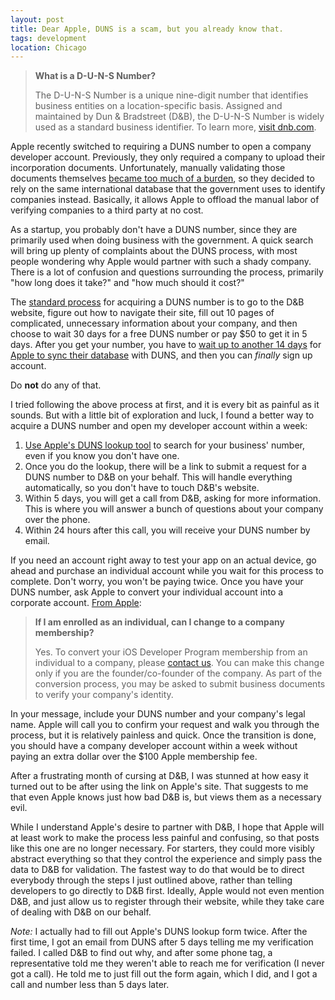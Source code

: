 ```yaml
---
layout: post
title: Dear Apple, DUNS is a scam, but you already know that.
tags: development
location: Chicago
---
```


> **What is a D-U-N-S Number?**
>
> The D-U-N-S Number is a unique nine-digit number that identifies business entities on a location-specific basis. Assigned and maintained by Dun & Bradstreet (D&B), the D-U-N-S Number is widely used as a standard business identifier. To learn more, [visit dnb.com](http://www.dnb.com/).

Apple recently switched to requiring a DUNS number to open a company developer account. Previously, they only required a company to upload their incorporation documents. Unfortunately, manually validating those documents themselves [became too much of a burden](http://www.quora.com/iOS-Development/Why-does-Apple-require-a-duns-number-for-a-company-developer-account), so they decided to rely on the same international database that the government uses to identify companies instead. Basically, it allows Apple to offload the manual labor of verifying companies to a third party at no cost.

As a startup, you probably don't have a DUNS number, since they are primarily used when doing business with the government. A quick search will bring up plenty of complaints about the DUNS process, with most people wondering why Apple would partner with such a shady company. There is a lot of confusion and questions surrounding the process, primarily "how long does it take?" and "how much should it cost?"

The [standard process](https://developer.apple.com/support/ios/D-U-N-S.html) for acquiring a DUNS number is to go to the D&B website, figure out how to navigate their site, fill out 10 pages of complicated, unnecessary information about your company, and then choose to wait 30 days for a free DUNS number or pay $50 to get it in 5 days. After you get your number, you have to [wait up to another 14 days](http://www.quora.com/Apple-Developer/What-is-the-schedule-Apple-uses-to-refresh-DUNS-numbers-in-their-system) for [Apple to sync their database](http://apple-duns.weebly.com) with DUNS, and then you can *finally* sign up account.

Do **not** do any of that.

I tried following the above process at first, and it is every bit as painful as it sounds. But with a little bit of exploration and luck, I found a better way to acquire a DUNS number and open my developer account within a week:

1. [Use Apple's DUNS lookup tool](https://developer.apple.com/ios/enroll/dunsLookupForm.action) to search for your business' number, even if you know you don't have one.
2. Once you do the lookup, there will be a link to submit a request for a DUNS number to D&B on your behalf. This will handle everything automatically, so you don't have to touch D&B's website.
3. Within 5 days, you will get a call from D&B, asking for more information. This is where you will answer a bunch of questions about your company over the phone.
4. Within 24 hours after this call, you will receive your DUNS number by email. 


If you need an account right away to test your app on an actual device, go ahead and purchase an individual account while you wait for this process to complete. Don't worry, you won't be paying twice. Once you have your DUNS number, ask Apple to convert your individual account into a corporate account. [From Apple](https://developer.apple.com/support/ios/account-management.html):

> **If I am enrolled as an individual, can I change to a company membership?**
>
> Yes. To convert your iOS Developer Program membership from an individual to a company, please [contact us](https://developer.apple.com/contact/submit.php). You can make this change only if you are the founder/co-founder of the company. As part of the conversion process, you may be asked to submit business documents to verify your company's identity.

In your message, include your DUNS number and your company's legal name. Apple will call you to confirm your request and walk you through the process, but it is relatively painless and quick. Once the transition is done, you should have a company developer account within a week without paying an extra dollar over the $100 Apple membership fee.

After a frustrating month of cursing at D&B, I was stunned at how easy it turned out to be after using the link on Apple's site. That suggests to me that even Apple knows just how bad D&B is, but views them as a necessary evil.

While I understand Apple's desire to partner with D&B, I hope that Apple will at least work to make the process less painful and confusing, so that posts like this one are no longer necessary. For starters, they could more visibly abstract everything so that they control the experience and simply pass the data to D&B for validation. The fastest way to do that would be to direct everybody through the steps I just outlined above, rather than telling developers to go directly to D&B first. Ideally, Apple would not even mention D&B, and just allow us to register through their website, while they take care of dealing with D&B on our behalf.

*Note:* I actually had to fill out Apple's DUNS lookup form twice. After the first time, I got an email from DUNS after 5 days telling me my verification failed. I called D&B to find out why, and after some phone tag, a representative told me they weren't able to reach me for verification (I never got a call). He told me to just fill out the form again, which I did, and I got a call and number less than 5 days later.
